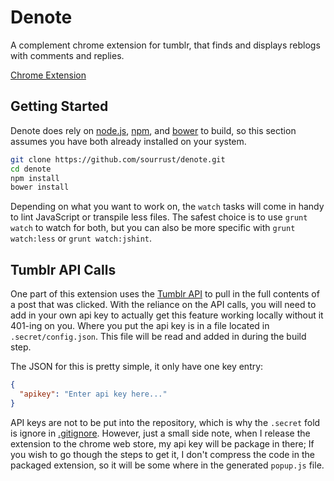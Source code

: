# Denote

A complement chrome extension for tumblr, that finds and displays
reblogs with comments and replies.

[Chrome Extension][1]

## Getting Started

Denote does rely on [node.js][2], [npm][3], and [bower][4] to build, so
this section assumes you have both already installed on your system.

```bash
git clone https://github.com/sourrust/denote.git
cd denote
npm install
bower install
```

Depending on what you want to work on, the `watch` tasks will come in
handy to lint JavaScript or transpile less files. The safest choice is
to use `grunt watch` to watch for both, but you can also be more
specific with `grunt watch:less` or `grunt watch:jshint`.

## Tumblr API Calls

One part of this extension uses the [Tumblr API][5] to pull in the full
contents of a post that was clicked. With the reliance on the API calls,
you will need to add in your own api key to actually get this feature
working locally without it 401-ing on you. Where you put the api key is
in a file located in `.secret/config.json`. This file will be read and
added in during the build step.

The JSON for this is pretty simple, it only have one key entry:

```json
{
  "apikey": "Enter api key here..."
}
```

API keys are not to be put into the repository, which is why the
`.secret` fold is ignore in [.gitignore][6]. However, just a small side
note, when I release the extension to the chrome web store, my api key
will be package in there; If you wish to go though the steps to get it,
I don't compress the code in the packaged extension, so it will be some
where in the generated `popup.js` file.


[1]: https://chrome.google.com/webstore/detail/denote/ibfbkmghalfjcfeoocejnhhenidpgnbg
[2]: http://nodejs.org/
[3]: https://npmjs.org/
[4]: http://bower.io/
[5]: http://www.tumblr.com/docs/en/api/v2
[6]: https://github.com/sourrust/denote/blob/master/.gitignore
